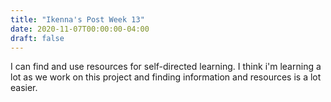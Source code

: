 ```yaml
---
title: "Ikenna's Post Week 13"
date: 2020-11-07T00:00:00-04:00
draft: false
---
```


I can find and use resources for self-directed learning. I think i'm learning a lot as we work on this project and finding information and resources is a lot easier.
